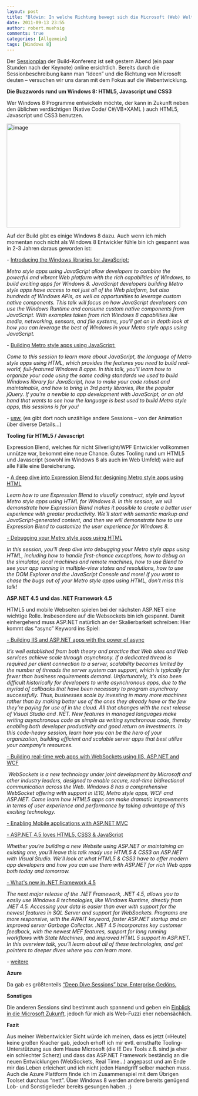 ```yaml
---
layout: post
title: "Bldwin: In welche Richtung bewegt sich die Microsoft (Web) Welt..."
date: 2011-09-13 23:55
author: robert.muehsig
comments: true
categories: [Allgemein]
tags: [Windows 8]
---
```

<p>Der <a href="http://www.buildwindows.com/Sessions">Sessionplan</a> der Build-Konferenz ist seit gestern Abend (ein paar Stunden nach der Keynote) online ersichtlich. Bereits durch die Sessionbeschreibung kann man “Ideen” und die Richtung von Microsoft deuten – versuchen wir uns daran mit dem Fokus auf die Webentwicklung.</p> <p><strong>Die Buzzwords rund um Windows 8: HTML5, Javascript und CSS3</strong></p> <p>Wer Windows 8 Programme entwickeln möchte, der kann in Zukunft neben den üblichen verdächtigen (Native Code/ C#/VB+XAML ) auch HTML5, Javascript und CSS3 benutzen.</p> <p><a href="{{BASE_PATH}}/assets/wp-images/image1356.png"><img style="background-image: none; border-bottom: 0px; border-left: 0px; padding-left: 0px; padding-right: 0px; display: inline; border-top: 0px; border-right: 0px; padding-top: 0px" title="image" border="0" alt="image" src="{{BASE_PATH}}/assets/wp-images/image_thumb538.png" width="472" height="282"></a></p> <p>Auf der Build gibt es einige Windows 8 dazu. Auch wenn ich mich momentan noch nicht als Windows 8 Entwickler fühle bin ich gespannt was in 2-3 Jahren daraus geworden ist:</p> <p>- <a href="http://channel9.msdn.com/events/BUILD/BUILD2011/TOOL-533T">Introducing the Windows libraries for JavaScript:</a></p> <p><em>Metro style apps using JavaScript allow developers to combine the powerful and vibrant Web platform with the rich capabilities of Windows, to build exciting apps for Windows 8. JavaScript developers building Metro style apps have access to not just all of the Web platform, but also hundreds of Windows APIs, as well as opportunities to leverage custom native components. This talk will focus on how JavaScript developers can use the Windows Runtime and consume custom native components from JavaScript. With examples taken from rich Windows 8 capabilities like media, networking, sensors, and file systems, you’ll get an in depth look at how you can leverage the best of Windows in your Metro style apps using JavaScript.</em></p> <p>- <a href="http://channel9.msdn.com/events/BUILD/BUILD2011/TOOL-527C">Building Metro style apps using JavaScript:</a></p> <p><em>Come to this session to learn more about JavaScript, the language of Metro style apps using HTML, which provides the features you need to build real-world, full-featured Windows 8 apps. In this talk, you'll learn how to organize your code using the same coding standards we used to build Windows library for JavaScript, how to make your code robust and maintainable, and how to bring in 3rd party libraries, like the popular jQuery. If you're a newbie to app development with JavaScript, or an old hand that wants to see how the language is best used to build Metro style apps, this sessions is for you!</em></p> <p>- <a href="http://www.buildwindows.com/Sessions?x=0&amp;y=0&amp;q=html5">usw.</a> (es gibt dort noch unzählige andere Sessions – von der Animation über diverse Details…)</p> <p><strong>Tooling für HTML5 / Javascript</strong></p> <p>Expression Blend, welches für nicht Silverlight/WPF Entwickler vollkommen unnütze war, bekommt eine neue Chance. Gutes Tooling rund um HTML5 und Javascript (sowohl im Windows 8 als auch im Web Umfeld) wäre auf alle Fälle eine Bereicherung.</p> <p>- <a href="http://channel9.msdn.com/events/BUILD/BUILD2011/TOOL-486T">A deep dive into Expression Blend for designing Metro style apps using HTML</a></p> <p><em>Learn how to use Expression Blend to visually construct, style and layout Metro style apps using HTML for Windows 8. In this session, we will demonstrate how Expression Blend makes it possible to create a better user experience with greater productivity. We’ll start with semantic markup and JavaScript-generated content, and then we will demonstrate how to use Expression Blend to customize the user experience for Windows 8.</em></p> <p><a href="http://channel9.msdn.com/events/BUILD/BUILD2011/TOOL-514T">- Debugging your Metro style apps using HTML</a></p> <p><em>In this session, you'll deep dive into debugging your Metro style apps using HTML, including how to handle first-chance exceptions, how to debug on the simulator, local machines and remote machines, how to use Blend to see your app running in multiple-view states and resolutions, how to use the DOM Explorer and the JavaScript Console and more! If you want to chase the bugs out of your Metro style apps using HTML, don't miss this talk!</em></p> <p><strong>ASP.NET 4.5 und das .NET Framework 4.5</strong></p> <p>HTML5 und mobile Webseiten spielen bei der nächsten ASP.NET eine wichtige Rolle. Insbesondere auf die Websockets bin ich gespannt. Damit einhergehend muss ASP.NET natürlich an der Skalierbarkeit schreiben: Hier kommt das “async” Keyword ins Spiel:</p> <p><a href="http://channel9.msdn.com/Events/BUILD/BUILD2011/SAC-804T">- Building IIS and ASP.NET apps with the power of async</a></p> <p><em>It’s well established from both theory and practice that Web sites and Web services achieve scale through asynchrony. If a dedicated thread is required per client connection to a server, scalability becomes limited by the number of threads the server system can support, which is typically far fewer than business requirements demand. Unfortunately, it’s also been difficult historically for developers to write asynchronous apps, due to the myriad of callbacks that have been necessary to program asynchrony successfully. Thus, businesses scale by investing in many more machines rather than by making better use of the ones they already have or the few they’re paying for use of in the cloud. All that changes with the next release of Visual Studio and .NET. New features in managed languages make writing asynchronous code as simple as writing synchronous code, thereby enabling both developer productivity and good return on investments. In this code-heavy session, learn how you can be the hero of your organization, building efficient and scalable server apps that best utilize your company’s resources.</em></p> <p><a href="http://channel9.msdn.com/Events/BUILD/BUILD2011/SAC-807T">- Building real-time web apps with WebSockets using IIS, ASP.NET and WCF</a></p> <p>&nbsp;<em>WebSockets is a new technology under joint development by Microsoft and other industry leaders, designed to enable secure, real-time bidirectional communication across the Web. Windows 8 has a comprehensive WebSocket offering with support in IE10, Metro style apps, WCF and ASP.NET. Come learn how HTML5 apps can make dramatic improvements in terms of user experience and performance by taking advantage of this exciting technology.</em></p> <p><a href="http://channel9.msdn.com/events/BUILD/BUILD2011/TOOL-803T">- Enabling Mobile applications with ASP.NET MVC</a></p> <p><a href="http://channel9.msdn.com/events/BUILD/BUILD2011/TOOL-796T">- ASP.NET 4.5 loves HTML5, CSS3 &amp; JavaScript</a></p> <p><em>Whether you’re building a new Website using ASP.NET or maintaining an existing one, you’ll leave this talk ready use HTML5 &amp; CSS3 on ASP.NET with Visual Studio. We’ll look at what HTML5 &amp; CSS3 have to offer modern app developers and how you can use them with ASP.NET for rich Web apps both today and tomorrow.</em></p> <p><a href="http://channel9.msdn.com/events/BUILD/BUILD2011/TOOL-834T">- What's new in .NET Framework 4.5</a></p> <p><em>The next major release of the .NET Framework, .NET 4.5, allows you to easily use Windows 8 technologies, like Windows Runtime, directly from .NET 4.5. Accessing your data is easier than ever with support for the newest features in SQL Server and support for WebSockets. Programs are more responsive, with the AWAIT keyword, faster ASP.NET startup and an improved server Garbage Collector. .NET 4.5 incorporates key customer feedback, with the newest MEF features, support for long running workflows with State Machines, and improved HTML 5 support in ASP.NET. In this overview talk, you’ll learn about all of these technologies, and get pointers to deeper dives where you can learn more.</em></p> <p><em>-</em> <a href="http://channel9.msdn.com/Events/BUILD/BUILD2011?t=asp.net">weitere</a></p> <p><strong>Azure</strong></p> <p>Da gab es größtenteils <a href="http://www.buildwindows.com/Sessions?x=0&amp;y=0&amp;q=azure">“Deep Dive Sessions” bzw. Enterprise Gedöns.</a> </p> <p><strong>Sonstiges</strong></p> <p>Die anderen Sessions sind bestimmt auch spannend und geben ein <a href="http://www.buildwindows.com/Sessions">Einblick in die Microsoft Zukunft</a>, jedoch für mich als Web-Fuzzi eher nebensächlich.</p> <p><strong>Fazit</strong></p> <p>Aus meiner Webentwickler Sicht würde ich meinen, dass es jetzt (=Heute) keine großen Kracher gab, jedoch erhoff ich mir evtl. ernsthafte Tooling-Unterstützung aus dem Hause Microsoft (die IE Dev Tools z.B. sind ja eher ein schlechter Scherz) und dass das ASP.NET Framework beständig an die neuen Entwicklungen (WebSockets, Real Time…) angepasst und am Ende mir das Leben erleichert und ich nicht jeden Handgriff selber machen muss. Auch die Azure Plattform finde ich im Zusammenspiel mit dem Übrigen Toolset durchaus “nett”. Über Windows 8 werden andere bereits genügend Lob- und Sonstigelieder bereits gesungen haben. ;)</p>
